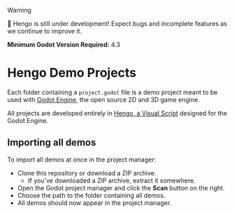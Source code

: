 > [!WARNING]
> 🚧 Hengo is still under development! Expect bugs and incomplete features as we continue to improve it.

**Minimum Godot Version Required:** 4.3

# Hengo Demo Projects

Each folder containing a `project.godot` file is a demo project meant to
be used with [Godot Engine](https://godotengine.org), the open source
2D and 3D game engine.

All projects are developed entirely in [Hengo, a Visual Script](https://github.com/Henrique-Henrique/Hengo) designed for the Godot Engine.

## Importing all demos

To import all demos at once in the project manager:

- Clone this repository or download a ZIP archive.
  - If you've downloaded a ZIP archive, extract it somewhere.
- Open the Godot project manager and click the **Scan** button on the right.
- Choose the path to the folder containing all demos.
- All demos should now appear in the project manager.
